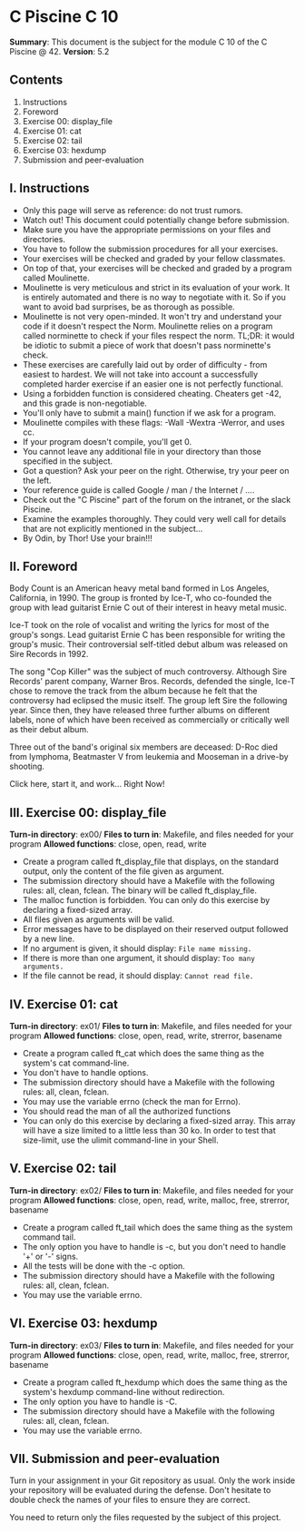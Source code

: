 # C Piscine C 10

**Summary**: This document is the subject for the module C 10 of the C Piscine @ 42.
**Version**: 5.2

## Contents
1. Instructions
2. Foreword
3. Exercise 00: display_file
4. Exercise 01: cat
5. Exercise 02: tail
6. Exercise 03: hexdump
7. Submission and peer-evaluation

## I. Instructions

- Only this page will serve as reference: do not trust rumors.
- Watch out! This document could potentially change before submission.
- Make sure you have the appropriate permissions on your files and directories.
- You have to follow the submission procedures for all your exercises.
- Your exercises will be checked and graded by your fellow classmates.
- On top of that, your exercises will be checked and graded by a program called Moulinette.
- Moulinette is very meticulous and strict in its evaluation of your work. It is entirely automated and there is no way to negotiate with it. So if you want to avoid bad surprises, be as thorough as possible.
- Moulinette is not very open-minded. It won't try and understand your code if it doesn't respect the Norm. Moulinette relies on a program called norminette to check if your files respect the norm. TL;DR: it would be idiotic to submit a piece of work that doesn't pass norminette's check.
- These exercises are carefully laid out by order of difficulty - from easiest to hardest. We will not take into account a successfully completed harder exercise if an easier one is not perfectly functional.
- Using a forbidden function is considered cheating. Cheaters get -42, and this grade is non-negotiable.
- You'll only have to submit a main() function if we ask for a program.
- Moulinette compiles with these flags: -Wall -Wextra -Werror, and uses cc.
- If your program doesn't compile, you'll get 0.
- You cannot leave any additional file in your directory than those specified in the subject.
- Got a question? Ask your peer on the right. Otherwise, try your peer on the left.
- Your reference guide is called Google / man / the Internet / ....
- Check out the "C Piscine" part of the forum on the intranet, or the slack Piscine.
- Examine the examples thoroughly. They could very well call for details that are not explicitly mentioned in the subject...
- By Odin, by Thor! Use your brain!!!

## II. Foreword

Body Count is an American heavy metal band formed in Los Angeles, California, in 1990. The group is fronted by Ice-T, who co-founded the group with lead guitarist Ernie C out of their interest in heavy metal music.

Ice-T took on the role of vocalist and writing the lyrics for most of the group's songs. Lead guitarist Ernie C has been responsible for writing the group's music. Their controversial self-titled debut album was released on Sire Records in 1992.

The song "Cop Killer" was the subject of much controversy. Although Sire Records' parent company, Warner Bros. Records, defended the single, Ice-T chose to remove the track from the album because he felt that the controversy had eclipsed the music itself. The group left Sire the following year. Since then, they have released three further albums on different labels, none of which have been received as commercially or critically well as their debut album.

Three out of the band's original six members are deceased: D-Roc died from lymphoma, Beatmaster V from leukemia and Mooseman in a drive-by shooting.

Click here, start it, and work... Right Now!

## III. Exercise 00: display_file

**Turn-in directory**: ex00/
**Files to turn in**: Makefile, and files needed for your program
**Allowed functions**: close, open, read, write

- Create a program called ft_display_file that displays, on the standard output, only the content of the file given as argument.
- The submission directory should have a Makefile with the following rules: all, clean, fclean. The binary will be called ft_display_file.
- The malloc function is forbidden. You can only do this exercise by declaring a fixed-sized array.
- All files given as arguments will be valid.
- Error messages have to be displayed on their reserved output followed by a new line.
- If no argument is given, it should display: `File name missing.`
- If there is more than one argument, it should display: `Too many arguments.`
- If the file cannot be read, it should display: `Cannot read file.`

## IV. Exercise 01: cat

**Turn-in directory**: ex01/
**Files to turn in**: Makefile, and files needed for your program
**Allowed functions**: close, open, read, write, strerror, basename

- Create a program called ft_cat which does the same thing as the system's cat command-line.
- You don't have to handle options.
- The submission directory should have a Makefile with the following rules: all, clean, fclean.
- You may use the variable errno (check the man for Errno).
- You should read the man of all the authorized functions
- You can only do this exercise by declaring a fixed-sized array. This array will have a size limited to a little less than 30 ko. In order to test that size-limit, use the ulimit command-line in your Shell.

## V. Exercise 02: tail

**Turn-in directory**: ex02/
**Files to turn in**: Makefile, and files needed for your program
**Allowed functions**: close, open, read, write, malloc, free, strerror, basename

- Create a program called ft_tail which does the same thing as the system command tail.
- The only option you have to handle is -c, but you don't need to handle '+' or '-' signs.
- All the tests will be done with the -c option.
- The submission directory should have a Makefile with the following rules: all, clean, fclean.
- You may use the variable errno.

## VI. Exercise 03: hexdump

**Turn-in directory**: ex03/
**Files to turn in**: Makefile, and files needed for your program
**Allowed functions**: close, open, read, write, malloc, free, strerror, basename

- Create a program called ft_hexdump which does the same thing as the system's hexdump command-line without redirection.
- The only option you have to handle is -C.
- The submission directory should have a Makefile with the following rules: all, clean, fclean.
- You may use the variable errno.

## VII. Submission and peer-evaluation

Turn in your assignment in your Git repository as usual. Only the work inside your repository will be evaluated during the defense. Don't hesitate to double check the names of your files to ensure they are correct.

You need to return only the files requested by the subject of this project.
